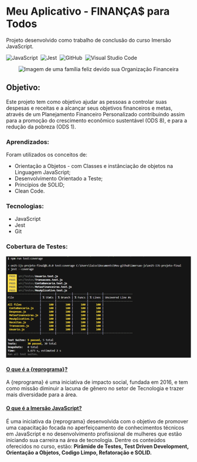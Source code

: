 # Meu Aplicativo - FINANÇA$ para Todos

Projeto desenvolvido como trabalho de conclusão do curso Imersão JavaScript.

![JavaScript](https://img.shields.io/badge/-JavaScript-05122A?style=flat&logo=JAVASCRIPT)&nbsp;
![Jest](https://img.shields.io/badge/Jest-orange)&nbsp;
![GitHub](https://img.shields.io/badge/-GitHub-05122A?style=flat&logo=github)&nbsp;
![Visual Studio Code](https://img.shields.io/badge/-Visual%20Studio%20Code-05122A?style=flat&logo=visual-studio-code&logoColor=007ACC)&nbsp;
<br>

<div align="center">
<img src="./assets/Finança$paraTodos.png" alt="Imagem de uma família feliz devido sua Organização Financeira">
</div>

## Objetivo:

Este projeto tem como objetivo ajudar as pessoas a controlar suas despesas e receitas e a alcançar seus objetivos financeiros e metas, através de um Planejamento Financeiro Personalizado contribuindo assim para a promoção do crescimento econômico sustentável (ODS 8), e para a redução da pobreza (ODS 1).

### Aprendizados:

Foram utilizados os conceitos de:

- Orientação a Objetos - com Classes e instânciação de objetos na Linguagem JavaScript;
- Desenvolvimento Orientado a Teste;
- Princípios de SOLID;
- Clean Code.

### Tecnologias:

- JavaScript
- Jest
- Git

### Cobertura de Testes:

<div align="center">
<img src="./assets/coverage-test-jest.png" alt="Imagem da cobertura de Testes">
</div>

#### [O que é a {reprograma}?](https://reprograma.com.br/)

A {reprograma} é uma iniciativa de impacto social, fundada em 2016, e tem como missão diminuir a lacuna de gênero no setor de Tecnologia e trazer mais diversidade para a área.

#### [O que é a Imersão JavaScript?](https://reprograma.com.br/curso-imersao-javascript/)

É uma iniciativa da {reprograma} desenvolvida com o objetivo de promover uma capacitação focada no aperfeiçoamento de conhecimentos técnicos em JavaScript e no desenvolvimento profissional de mulheres que estão iniciando sua carreira na área de tecnologia. Dentre os conteúdos oferecidos no curso, estão: **Pirâmide de Testes, Test Driven Development, Orientação a Objetos, Codigo Limpo, Refatoração e SOLID.**
